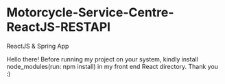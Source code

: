 # Motorcycle-Service-Centre-ReactJS-RESTAPI
ReactJS &amp; Spring App

Hello there!
Before running my project on your system, kindly install node_modules(run: npm install) in my front end React directory.
Thank you :)
